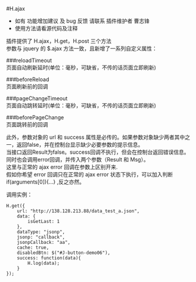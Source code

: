 #H.ajax
* 如有 功能增加建议 及 bug 反馈 请联系 插件维护者 曹志锋  
* 使用方法请看源代码及注释  
  
插件提供了 H.ajax，H.get，H.post 三个方法  
参数与 jquery 的 $.ajax 方法一致，且新增了一系列自定义属性： 
  
###reloadTimeout  
页面自动刷新延时(单位：毫秒，可缺省，不传的话页面立即刷新)  

###beforeReload  
页面刷新前的回调 

###pageChangeTimeout  
页面自动跳转延时(单位：毫秒，可缺省，不传的话页面立即刷新)  

###beforePageChange  
页面跳转前的回调  

此外，参数对象的 url 和 success 属性是必传的。如果参数对象缺少两者其中之一，返回false，并在控制台显示缺少必要参数的提示信息。  
当接口返回Result为false。success回调不执行，但会在控制台返回错误信息。  
同时也会调用error回调，并传入两个参数（Result 和 Msg）。  
这里与正常的 ajax error 回调在参数上区别开来.  
假如你希望 error 回调只在正常的 ajax error 状态下执行，可以加入判断 if(arguments[0]){...} ,反之亦然。

调用实例：  
```
H.get({
    url: "http://138.128.213.88/data_test_a.json",
    data: {
        isGetLast: 1
    },
    dataType: "jsonp",
    jsonp: "callback",
    jsonpCallback: "aa",
    cache: true,
    disabledBtn: $("#J-button-demo06"),
    success: function(data){
        H.log(data);
    }
});
